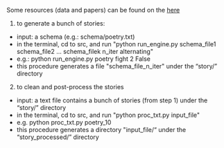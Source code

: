 Some resources (data and papers) can be found on the <a href = "https://github.com/PrincetonCompMemLab/narrative/wiki">here</a>

1. to generate a bunch of stories: 
  - input: a schema (e.g.: schema/poetry.txt)
  - in the terminal, cd to src, and run "python run_engine.py schema_file1 schema_file2 ... schema_filek n_iter alternating"
  - e.g.: python run_engine.py poetry fight 2 False
  - this procedure generates a file "schema_file_n_iter" under the “story/” directory

2. to clean and post-process the stories
  - input: a text file contains a bunch of stories (from step 1) under the “story/” directory
  - in the terminal, cd to src, and run "python proc_txt.py input_file"
  - e.g. python proc_txt.py poetry_10
  - this procedure generates a directory "input_file/“ under the “story_processed/” directory
